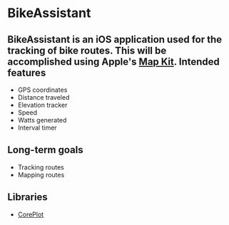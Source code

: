 BikeAssistant
=============
BikeAssistant is an iOS application used for the tracking of bike routes. This will be accomplished using Apple's [Map Kit](https://developer.apple.com/library/ios/documentation/MapKit/Reference/MapKit_Framework_Reference/_index.html).
Intended features
------------
* GPS coordinates
* Distance traveled
* Elevation tracker
* Speed
* Watts generated
* Interval timer

Long-term goals
------------
* Tracking routes
* Mapping routes

Libraries
------------
* [CorePlot](https://github.com/core-plot/core-plot)
